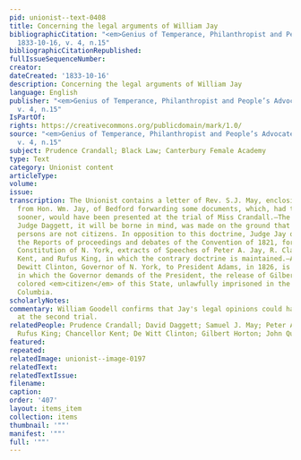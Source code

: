 ```yaml
---
pid: unionist--text-0408
title: Concerning the legal arguments of William Jay
bibliographicCitation: "<em>Genius of Temperance, Philanthropist and People’s Advocate</em>
  1833-10-16, v. 4, n.15"
bibliographicCitationRepublished: 
fullIssueSequenceNumber: 
creator: 
dateCreated: '1833-10-16'
description: Concerning the legal arguments of William Jay
language: English
publisher: "<em>Genius of Temperance, Philanthropist and People’s Advocate</em> 1833-10-16,
  v. 4, n.15"
IsPartOf: 
rights: https://creativecommons.org/publicdomain/mark/1.0/
source: "<em>Genius of Temperance, Philanthropist and People’s Advocate</em> 1833-10-16,
  v. 4, n.15"
subject: Prudence Crandall; Black Law; Canterbury Female Academy
type: Text
category: Unionist content
articleType: 
volume: 
issue: 
transcription: The Unionist contains a letter of Rev. S.J. May, enclosing a communication
  from Hon. Wm. Jay, of Bedford forwarding some documents, which, had they arrived
  sooner, would have been presented at the trial of Miss Crandall.—The decision of
  Judge Daggett, it will be borne in mind, was made on the ground that free colored
  persons are not citizens. In opposition to this doctrine, Judge Jay quotes, from
  the Reports of proceedings and debates of the Convention of 1821, for amending the
  Constitution of N. York, extracts of Speeches of Peter A. Jay, R. Clark Chancellor
  Kent, and Rufus King, in which the contrary doctrine is maintained.—A letter of
  Dewitt Clinton, Governor of N. York, to President Adams, in 1826, is also given,
  in which the Governor demands of the President, the release of Gilbert Horton, a
  colored <em>citizen</em> of this State, unlawfully imprisoned in the District of
  Columbia.
scholarlyNotes: 
commentary: William Goodell confirms that Jay's legal opinions could have made a difference
  at the second trial.
relatedPeople: Prudence Crandall; David Daggett; Samuel J. May; Peter A. Jay; R. Clark;
  Rufus King; Chancellor Kent; De Witt Clinton; Gilbert Horton; John Quincy Adams
featured: 
repeated: 
relatedImage: unionist--image-0197
relatedText: 
relatedTextIssue: 
filename: 
caption: 
order: '407'
layout: items_item
collection: items
thumbnail: '""'
manifest: '""'
full: '""'
---
```

